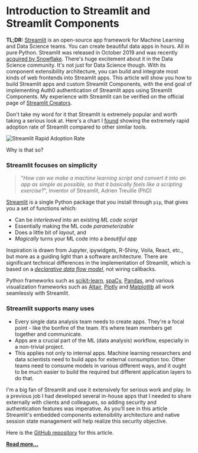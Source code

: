 # Introduction to Streamlit and Streamlit Components

**TL;DR:** [Streamlit](https://www.streamlit.io/) is an open-source app framework for Machine Learning and Data Science teams. You can create beautiful data apps in hours. All in pure Python. Streamlit was released in October 2019 and was recently [acquired by Snowflake](https://blog.streamlit.io/snowflake-to-acquire-streamlit/). There's huge excitement about it in the Data Science community. It's not just for Data Science though. With its component extensibility architecture, you can build and integrate most kinds of web frontends into Streamlit apps. This article will show you how to build Streamlit apps and custom Streamlit Components, with the end goal of implementing Auth0 authentication of Streamlit apps using Streamlit Components. My experience with Streamlit can be verified on the official page of [Streamlit Creators](https://streamlit.io/creators).

Don't take my word for it that Streamlit is extremely popular and worth taking a serious look at. Here's a chart I [found](https://towardsdatascience.com/10-features-your-streamlit-ml-app-cant-do-without-implemented-f6b4f0d66d36) showing the extremely rapid adoption rate of Streamlit compared to other similar tools.

![Streamlit Rapid Adoption Rate](https://i.ibb.co/X4SPdLR/streamlit-rapid-adoption-rate.png)

Why is that so?

### Streamlit focuses on simplicity

> "_How can we make a machine learning script and convert it into an app as simple as possible, so that it basically feels like a scripting exercise?_", Inventor of Streamlit, Adrien Treuille (PhD)

[Streamlit](https://www.streamlit.io/) is a single Python package that you install through `pip`, that gives you a set of functions which:

* Can be _interleaved_ into an existing _ML code script_
* Essentially making the ML code _parameterizable_
* Does a little bit of _layout_, and
* _Magically_ turns your ML code into a _beautiful app_

Inspiration is drawn from Jupyter, ipywidgets, R-Shiny, Voila, React, etc., but more as a guiding light than a software architecture. There are significant technical differences in the implementation of Streamlit, which is based on a [_declarative data flow model_](https://en.wikipedia.org/wiki/Dataflow_programming), not wiring callbacks.

Python frameworks such as [scikit-learn](https://scikit-learn.org/stable/), [spaCy](https://spacy.io/), [Pandas](https://pandas.pydata.org/), and various visualization frameworks such as [Altair](https://altair-viz.github.io/), [Plotly](https://plotly.com/graphing-libraries/) and [Matplotlib](https://matplotlib.org) all work seamlessly with Streamlit.

### Streamlit supports many uses

* Every single data analysis team needs to create apps. They're a focal point - like the bonfire of the team. It’s where team members get together and communicate.
* Apps are a crucial part of the ML (data analysis) workflow, especially in a non-trivial project.
* This applies not only to internal apps. Machine learning researchers and data scientists need to build apps for external consumption too. Other teams need to consume models in various different ways, and it ought to be much easier to build the required but different application layers to do that.

I'm a big fan of Streamlit and use it extensively for serious work and play. In a previous job I had developed several in-house apps that I needed to share externally with clients and colleagues, so adding security and authentication features was imperative. As you'll see in this article Streamlit's embedded components extensibility architecture and native session state management will help realize this security objective.

Here is the [GitHub repository](https://github.com/auth0-blog/streamlit-asehmi) for this article.

[**Read more...**](https://auth0.com/blog/introduction-to-streamlit-and-streamlit-components/)
